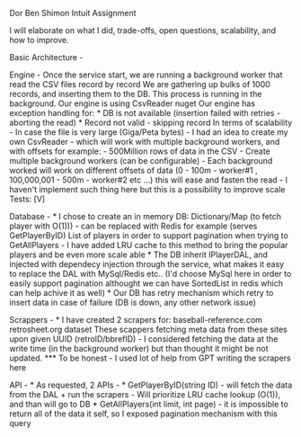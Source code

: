 Dor Ben Shimon Intuit Assignment

I will elaborate on what I did, trade-offs, open questions, scalability, and how to improve.

Basic Architecture -

Engine - 
	Once the service start, we are running a background worker that read the CSV files record by record
	We are gathering up bulks of 1000 records, and inserting them to the DB.
	This process is running in the background.
	Our engine is using CsvReader nuget
	Our engine has exception handling for:
		* DB is not available (insertion failed with retries - aborting the read)
		* Record not valid - skipping record
	In terms of scalability - In case the file is very large (Giga/Peta bytes) - I had an idea to create my own CsvReader - which will work with multiple background workers, and with offsets for example:
		- 500Million rows of data in the CSV
		- Create multiple background workers (can be configurable)
		- Each background worked will work on different offsets of data (0 - 100m - worker#1 , 100,000,001 - 500m - worker#2 etc ...) this will ease and fasten the read
		- I haven't implement such thing here but this is a possibility to improve scale
	Tests: [V]

Database -
	* I chose to create an in memory DB:
		Dictionary/Map (to fetch player with O(1))) - can be replaced with Redis for example (serves GetPlayerByID)
		List of players in order to support pagination when trying to GetAllPlayers - I have added LRU cache to this method to bring the popular players and be even more scale able
	* The DB inherit IPlayerDAL, and injected with dependecy injection through the service, what makes it easy to replace the DAL with MySql/Redis etc.. (I'd choose MySql here in order to easily support pagination althought we can have SortedList in redis which can help achive it as well)
	* Our DB has retry mechanism which retry to insert data in case of failure (DB is down, any other network issue)

Scrappers -
	* I have created 2 scrapers for:
		baseball-reference.com
		retrosheet.org dataset
		These scappers fetching meta data from these sites upon given UUID (retroID/bbrefID) - I considered fetching the data at the write time (in the background worker) but than thought it might be not updated.
	*** To be honest - I used lot of help from GPT writing the scrapers here

API - 
	* As requested, 2 APIs -
		* GetPlayerByID(string ID) - will fetch the data from the DAL + run the scrapers - Will prioritize LRU cache lookup (O(1)), and than will go to DB
		* GetAllPlayers(int limit, int page) - it is impossible to return all of the data it self, so I exposed pagination mechanism with this query
